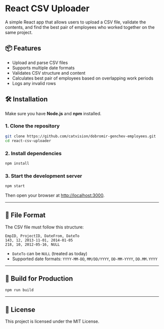 # React CSV Uploader

A simple React app that allows users to upload a CSV file, validate the contents, and find the best pair of employees who worked together on the same project.

## 📦 Features

- Upload and parse CSV files
- Supports multiple date formats
- Validates CSV structure and content
- Calculates best pair of employees based on overlapping work periods
- Logs any invalid rows

## 🛠️ Installation

Make sure you have **Node.js** and **npm** installed.

### 1. Clone the repository

```bash
git clone https://github.com/catvision/dobromir-genchev-employees.git
cd react-csv-uploader
```

### 2. Install dependencies

```bash
npm install
```

### 3. Start the development server

```bash
npm start
```

Then open your browser at [http://localhost:3000](http://localhost:3000).

---

## 📁 File Format

The CSV file must follow this structure:

```
EmpID, ProjectID, DateFrom, DateTo
143, 12, 2013-11-01, 2014-01-05
218, 10, 2012-05-16, NULL
```

- `DateTo` can be `NULL` (treated as today)
- Supported date formats: `YYYY-MM-DD`, `MM/DD/YYYY`, `DD-MM-YYYY`, `DD.MM.YYYY`

---

## 🚀 Build for Production

```bash
npm run build
```

---

## 📄 License

This project is licensed under the MIT License.
